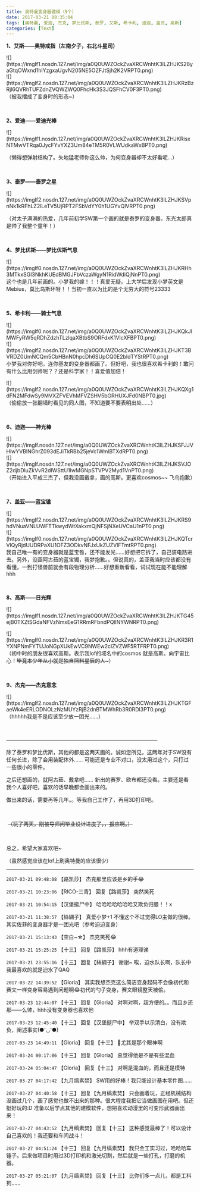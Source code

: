 ```yaml
---
title: 奥特曼变身器建模（9个）
date: 2017-03-21 08:35:04
tags: [奥特曼, 爱迪, 杰克, 梦比优斯, 泰罗, 艾斯, 希卡利, 迪迦, 盖亚, 高斯]
categories: [Text]
---
```


<p><strong>1、艾斯——奥特戒指（左南夕子，右北斗星司）</strong></p> 
<p>
![](https://imglf1.nosdn.127.net/img/a0Q0UWZOckZvaXRCWnhtK3lLZHJKS28yaGtqOWxnd1hlYzgxaUgvN205NE5OZFJtSjh2K2VRPT0.png)
<br />
![](https://imglf2.nosdn.127.net/img/a0Q0UWZOckZvaXRCWnhtK3lLZHJKRzBzRjl6QVRhTUFZdnZVQWZWQ0FhcHk3S3JQSFhCV0F3PT0.png)
<br />（被我摆成了变身时的形态~）</p> 
<p><br /></p> 
<p><strong>2、爱迪——爱迪光棒</strong></p> 
<p>
![](https://imglf1.nosdn.127.net/img/a0Q0UWZOckZvaXRCWnhtK3lLZHJKRisxNTMwVTRqa0JycFYvYXZ3Um84eTM5R0VLWUdkaWxBPT0.png)
</p> 
<p>（懒得想弹射结构了。失地猛老师你这么帅，为何变身器却不太好看呢…）<br /></p> 
<p><br /></p> 
<p><strong>3、泰罗——泰罗之星</strong></p> 
<p>
![](https://imglf2.nosdn.127.net/img/a0Q0UWZOckZvaXRCWnhtK3lLZHJKSVpnNk1kRFhLZ2lLeTV5UjRPT2FSbVdYY0h1UGYvQlVRPT0.png)
</p> 
<p>（对太子满满的热爱，几年前初学SW第一个画的就是泰罗的变身器。东光太郎真是帅了我整个童年！）<br /></p> 
<p><br /></p> 
<p><strong>4、梦比优斯——梦比优斯气息</strong></p> 
<p>
![](https://imglf0.nosdn.127.net/img/a0Q0UWZOckZvaXRCWnhtK3lLZHJKRHh3MTkxSGI3NkhKUEdBMGJFbVczaWgyN1RidWdiQjNnPT0.png)
<br />这个也是几年前画的。小梦我的嫁！！！真爱无疑。上大学后发现小梦英文是Mebius，莫比乌斯环呀！！当初一直以为比的是个无穷大的符号23333 <br /></p> 
<p><br /></p> 
<p><strong>5、希卡利——骑士气息</strong></p> 
<p>
![](https://imglf0.nosdn.127.net/img/a0Q0UWZOckZvaXRCWnhtK3lLZHJKQkJlMWFyRW5qRDhZdzhTLzlqaXBtbS9ORFdxK1VlcXFBPT0.png)
<br />
![](https://imglf2.nosdn.127.net/img/a0Q0UWZOckZvaXRCWnhtK3lLZHJKT3BVRDZ0UmNCQm5CbHBnN0hpcDh6SUpCQ0E2bldTYStRPT0.png)
<br />小梦我对你好吧，连你基友的变身器都画了。但好吧，我也很喜欢希卡利的！敢问有什么比用剑帅呢？？还是科学家！！喜爱值加倍！</p> 
<p>
![](https://imglf2.nosdn.127.net/img/a0Q0UWZOckZvaXRCWnhtK3lLZHJKQXg1dFN2MFdwSy9MVXZFVEVhMFVZSHV5bGRHUXJFd0NBPT0.jpg)
<br />（偷偷放一张翻墙时看见的同人图，不知道要不要表明出处……）</p> 
<p><br /></p> 
<p><strong>6、迪迦——神光棒</strong></p> 
<p>
![](https://imglf.nosdn.127.net/img/a0Q0UWZOckZvaXRCWnhtK3lLZHJKSFJJVHlwYVBlNGhrZ093dEJiTkRBb25jeVc1WmlBTXdRPT0.png)
<br />
![](https://imglf.nosdn.127.net/img/a0Q0UWZOckZvaXRCWnhtK3lLZHJKSVJOZ2djbDluZkVvR2dlWSttU1IwMGNpSTVPV2Myd1VnPT0.png)
<br />（开始进入平成三杰了，但我没画戴拿，画的高斯。更喜欢cosmos~~&nbsp;飞鸟抱歉）</p> 
<p><br /></p> 
<p><strong>7、盖亚——蓝宝锥</strong></p> 
<p>
![](https://imglf2.nosdn.127.net/img/a0Q0UWZOckZvaXRCWnhtK3lLZHJKRS9hdVNuaVNLUWFTTkwydWtXakxmQjNFSjNXeUVCaU1nPT0.png)
<br />
![](https://imglf0.nosdn.127.net/img/a0Q0UWZOckZvaXRCWnhtK3lLZHJKQTcrVlQyRjdUUDRPaXU1OFZ3ODkvNFJxUkZUZVlFTmtRPT0.png)
<br />我自己唯一有的变身器就是蓝宝锥，还不能发光……好想把它拆了，自己装电路进去。另外，没画阿古茹的蓝宝镯，我梦抱歉。。但说真的，盖亚我当时应该都没有看懂，一到打怪兽前就会有段物理分析……好想重新看看，试试现在能不能理解hhh</p> 
<p><br /></p> 
<p><strong>8、高斯——日光辉</strong></p> 
<p>
![](https://imglf1.nosdn.127.net/img/a0Q0UWZOckZvaXRCWnhtK3lLZHJKTG45ejB0TXZtSGdaNFVzNmxEeG1RRmRFbndPQllNYWNRPT0.png)
</p> 
<p>
![](https://imglf0.nosdn.127.net/img/a0Q0UWZOckZvaXRCWnhtK3lLZHJKR3R1YXNPNmFYTUJoNGpXUkEwVC9NWEw2clZVZWF5RTFRPT0.png)
<br />（初中时的朋友很喜欢高斯。表示我lof的域名中的cosmos 就是高斯。向宇宙比心！<span style="text-decoration:line-through;"  >毕竟本少年从小就是独自照料星辰的人~</span>）</p> 
<p><br /></p> 
<p><strong>9、杰克——杰克意念</strong></p> 
<p>
![](https://imglf2.nosdn.127.net/img/a0Q0UWZOckZvaXRCWnhtK3lLZHJKTGFaeWk4eERLODNOLzNzMUYzRjB2dnBTMWhRb3R0RDl3PT0.png)
<br />（hhhhh我是不是应该至少放一团光……）&nbsp;&nbsp;&nbsp;&nbsp;</p> 
<p><br /></p> 
<p>—————————————————————————————<br /></p> 
<p>除了泰罗和梦比优斯，其他的都是这两天画的。诚如您所见，这两年对于SW没有任何长进，除了会用装配体外……&nbsp;可能还是专业不对口，没太用过这个，只打过一些很小的零件。<br /></p> 
<p>之后还想画的，就阿古茹、戴拿吧……&nbsp;新出的赛罗、欧布都还没看。主要还是看我个人喜好吧，喜欢的话早晚都会画出来的。</p> 
<p>做出来的话，需要再等几年。。等我自己工作了，再用3D打印吧。</p> 
<p><br /></p> 
<p>&nbsp;<span style="text-decoration:line-through;"  >（玩了两天，刚被导师问毕业设计进度了，，报应啊。）</span></p> 
<p><br /></p> 
<p>总之，希望大家喜欢吧~</p> 
<p>（虽然感觉应该在lof上刷奥特曼的应该很少）<br /></p>

---

`2017-03-21 09:48:08` 【路凯莎】 杰克那里应该是乡的手😂

`2017-03-21 10:23:06` 【RICO-三青】 回复【路凯莎】 突然笑死

`2017-03-21 10:54:15` 【汉堡挺尸中】 哈哈哈哈哈哈哈又欺负归曼！！x

`2017-03-21 11:38:57` 【絲綢子】 真爱小梦+1 不懂这个不过觉得LO主做的很棒。其实佐菲的变身器才是一团光吧（参考迫迫变身）

`2017-03-21 15:13:43` 【空白~☆】 杰克笑死😂

`2017-03-21 15:25:25` 【十三】 回复【路凯莎】 hhh有道理诶

`2017-03-21 23:55:16` 【十三】 回复【絲綢子】 谢谢~ 唉，迫水队长啊，队长中我最喜欢的就是迫水了QAQ

`2017-03-22 14:39:52` 【Gloria】 其实我想杰克这么简洁变身起码不会像初代和赛文一样变身容易遇到问题啊😂初代的勺子变身，赛文眼镜整天被偷。

`2017-03-23 12:44:07` 【十三】 回复【Gloria】 对啊对啊，超方便的。。而且乡还那——么帅，hhh没有变身器也喜欢他

`2017-03-23 12:45:40` 【十三】 回复【汉堡挺尸中】 举双手以示清白，没有欺负，阐述事实(●'◡'●)

`2017-03-23 14:49:11` 【Gloria】 回复【十三】 🌚尤其是那个眼神啊

`2017-03-24 00:17:06` 【十三】 回复【Gloria】 总觉得他是不是有些混血

`2017-03-24 05:04:47` 【Gloria】 回复【十三】 对啊是混血的，而且还是模特

`2017-03-27 04:17:42` 【九月缟素焚】 SW用的好棒！我只能设计基本零件图……

`2017-03-27 04:40:58` 【十三】 回复【九月缟素焚】 只会画着玩，正经机械结构没画过几个，画了感觉也做不出来的那种。很大程度我把它当做画图在用吧。但还挺好玩的:D 准备以后学点其他的建模软件，想把喜欢动漫里的可变形武器画出来！

`2017-03-27 04:43:52` 【九月缟素焚】 回复【十三】 这种感觉最棒了！可以设计自己喜欢的！我还要和车间战斗！

`2017-03-27 04:51:24` 【十三】 回复【九月缟素焚】 我只金工实习过，哈哈哈车锤子。后来做项目时用过3D打印机和激光切割，然后就是一些打孔，打磨的机器。

`2017-03-27 05:21:07` 【九月缟素焚】 回复【十三】 比你们多一点儿，都是工科狗……
